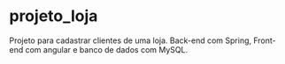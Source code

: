 # projeto_loja
Projeto para cadastrar clientes de uma loja. Back-end com Spring, Front-end com angular e banco de dados com MySQL. 
